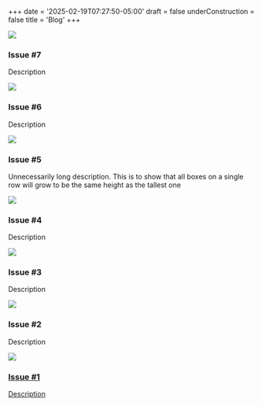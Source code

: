 +++
date = '2025-02-19T07:27:50-05:00'
draft = false
underConstruction = false
title = 'Blog'
+++

<div class="article">

  <div class="blog-container">
    <div class="blog-item">
      <img src="/images/placeholder.png">
      <h3>Issue #7</h3>
      <p>Description</p>
    </div>
    <div class="blog-item">
      <img src="/images/placeholder.png">
      <h3>Issue #6</h3>
      <p>Description</p>
    </div>
    <div class="blog-item">
      <img src="/images/placeholder.png">
      <h3>Issue #5</h3>
      <p>Unnecessarily long description. This is to show that all boxes on a single row will grow to be the same height as the tallest one</p>
    </div>
    <div class="blog-item">
      <img src="/images/placeholder.png">
      <h3>Issue #4</h3>
      <p>Description</p>
    </div>
    <div class="blog-item">
      <img src="/images/placeholder.png">
      <h3>Issue #3</h3>
      <p>Description</p>
    </div>
    <div class="blog-item">
      <img src="/images/placeholder.png">
      <h3>Issue #2</h3>
      <p>Description</p>
    </div>
    <div class="blog-item">
      <a href="newsletter/issue-1">
        <img src="/images/placeholder.png">
        <h3>Issue #1</h3>
        <p>Description</p>
      </a>
    </div>
  </div>

</div>
